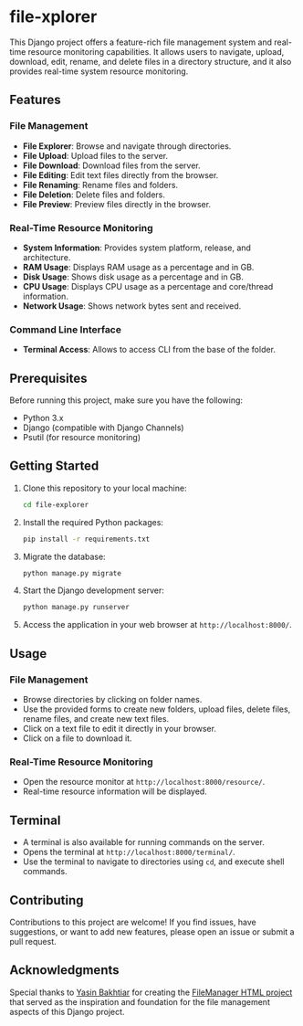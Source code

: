 # file-xplorer

This Django project offers a feature-rich file management system and real-time resource monitoring capabilities. It allows users to navigate, upload, download, edit, rename, and delete files in a directory structure, and it also provides real-time system resource monitoring.

## Features

### File Management

- **File Explorer**: Browse and navigate through directories.
- **File Upload**: Upload files to the server.
- **File Download**: Download files from the server.
- **File Editing**: Edit text files directly from the browser.
- **File Renaming**: Rename files and folders.
- **File Deletion**: Delete files and folders.
- **File Preview**: Preview files directly in the browser.

### Real-Time Resource Monitoring

- **System Information**: Provides system platform, release, and architecture.
- **RAM Usage**: Displays RAM usage as a percentage and in GB.
- **Disk Usage**: Shows disk usage as a percentage and in GB.
- **CPU Usage**: Displays CPU usage as a percentage and core/thread information.
- **Network Usage**: Shows network bytes sent and received.

### Command Line Interface

- **Terminal Access**: Allows to access CLI from the base of the folder.

## Prerequisites

Before running this project, make sure you have the following:

- Python 3.x
- Django (compatible with Django Channels)
- Psutil (for resource monitoring)

## Getting Started

1. Clone this repository to your local machine:

   ```bash
   cd file-explorer
   ```

2. Install the required Python packages:

   ```bash
   pip install -r requirements.txt
   ```

3. Migrate the database:

   ```bash
   python manage.py migrate
   ```

4. Start the Django development server:

   ```bash
   python manage.py runserver
   ```

5. Access the application in your web browser at `http://localhost:8000/`.

## Usage

### File Management

- Browse directories by clicking on folder names.
- Use the provided forms to create new folders, upload files, delete files, rename files, and create new text files.
- Click on a text file to edit it directly in your browser.
- Click on a file to download it.

### Real-Time Resource Monitoring

- Open the resource monitor at `http://localhost:8000/resource/`.
- Real-time resource information will be displayed.

## Terminal

- A terminal is also available for running commands on the server.
- Opens the terminal at `http://localhost:8000/terminal/`.
- Use the terminal to navigate to directories using `cd`, and execute shell commands.

## Contributing

Contributions to this project are welcome! If you find issues, have suggestions, or want to add new features, please open an issue or submit a pull request.

## Acknowledgments

Special thanks to [Yasin Bakhtiar](https://github.com/yasinbakhtiar) for creating the [FileManager HTML project](https://github.com/yasinbakhtiar/FileManager) that served as the inspiration and foundation for the file management aspects of this Django project.
